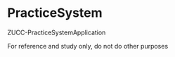 # PracticeSystem
ZUCC-PracticeSystemApplication

For reference and study only, do not do other purposes
